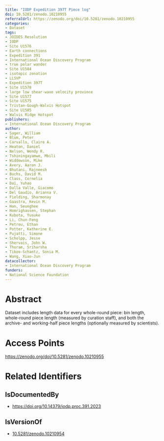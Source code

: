 ```yaml
---
title: "IODP Expedition 397T Piece log"
doi: 10.5281/zenodo.10210955
referralUrl: https://zenodo.org/doi/10.5281/zenodo.10210955
categories:
- Dataset
tags:
- JOIDES Resolution
- IODP
- Site U1576
- Earth connections
- Expedition 391
- International Ocean Discovery Program
- true polar wander
- Site U1584
- isotopic zonation
- LLSVP
- Expedition 397T
- Site U1578
- large low shear-wave velocity province
- Site U1577
- Site U1575
- Tristan-Gough-Walvis Hotspot
- Site U1585
- Walvis Ridge Hotspot
publishers:
- International Ocean Discovery Program
author:
- Sager, William
- Blum, Peter
- Carvallo, Claire A.
- Heaton, Daniel
- Nelson, Wendy R.
- Tshiningayamwe, Mbili
- Widdowson, Mike
- Avery, Aaron J.
- Bhutani, Rajneesh
- Buchs, David M.
- Class, Cornelia
- Dai, Yuhao
- Dalla Valle, Giacomo
- Del Gaudio, Arianna V.
- Fielding, Sharmonay
- Gaastra, Kevin M.
- Han, Seunghee
- Homrighausen, Stephan
- Kubota, Yusuke
- Li, Chun-Feng
- Petrou, Ethan
- Potter, Katherine E.
- Pujatti, Simone
- Scholpp, Jesse
- Shervais, John W.
- Thoram, Sriharsha
- Tikoo-Schantz, Sonia M.
- Wang, Xiao-Jun
datacollector:
- International Ocean Discovery Program
funders:
- National Science Foundation
---
```


# Abstract
Dataset includes length data for every whole-round piece: bin length, whole-round piece length (measured by curation staff), and both the archive- and working-half piece lengths (optionally measured by scientists).

# Access Points
https://zenodo.org/doi/10.5281/zenodo.10210955

# Related Identifiers
## IsDocumentedBy
- https://doi.org/10.14379/iodp.proc.391.2023
## IsVersionOf
- [10.5281/zenodo.10210954](../../10.5281/zenodo.10210954/)
